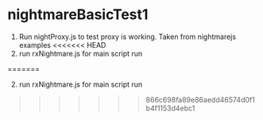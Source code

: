 # nightmareBasicTest1
1) Run nightProxy.js to test proxy is working. Taken from nightmarejs examples
<<<<<<< HEAD
2) run rxNightmare.js for main script run

=======

2) run rxNightmare.js for main script run
>>>>>>> 866c698fa89e86aedd46574d0f1b4f1153d4ebc1
